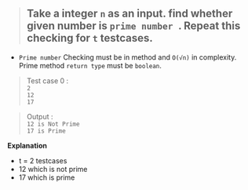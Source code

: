 > ## Take a integer `n` as an input. find whether given number is `prime number `. Repeat this checking for `t` testcases.
- `Prime number` Checking must be in method and `O(√n)` in complexity. Prime method `return type` must be `boolean`.


> Test case 0 :</br>
  `2`</br>
  `12`</br>
  `17`</br>

> Output :</br>
`12 is Not Prime`</br>
`17 is Prime`</br>


**Explanation**

- t = 2 testcases
- 12 which is not prime
- 17 which is prime

